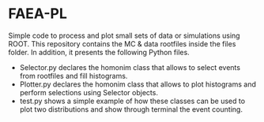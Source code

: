 # FAEA-PL

Simple code to process and plot small sets of data or simulations using ROOT. This repository contains the MC & data rootfiles inside the files folder. In addition, it presents the following Python files.

  * Selector.py declares the homonim class that allows to select events from rootfiles and fill histograms.
  * Plotter.py declares the homonim class that allows to plot histograms and perform selections using Selector objects.
  * test.py shows a simple example of how these classes can be used to plot two distributions and show through terminal the event counting.
